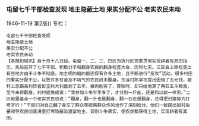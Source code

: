 ### 屯留七千干部检查发现  地主隐蔽土地  果实分配不公  老实农民未动

1946-11-19
第2版()
专栏：

    屯留七千干部检查发现
    地主隐蔽土地
    果实分配不公
    老实农民未动
    【本报阳城讯】自十月十八日起，屯留一、二、三、四区为执行区党委贯彻实现耕者有其田指示，先后召开了七千干部、积极分子和翻身农民的翻身检查大会，历时七天。三区会上除检查出有些地方由于斗争不彻底，地主明的暗的都还保有许多土地，且不断进行“反攻”活动，很多村庄的果实分配不公，以致许多贫苦及不啃气的农民尚未翻身。东洼村陈学司提出因借了五元钱，被村上恶霸高利贷者彭玉科大利盘剥了五年，被剥削穷了，算账时，却只给他算了两石五斗粮食，至今未得翻身。刘村姬焕成说：“我参加斗争半年多了，才分到一斤盐，还是和以前一样穷。”二区峪里基点一个老实农民也说：“翻身，翻一升也是翻身，翻一石也是翻身，总得把封建势力打垮才行！”干部们对自己翻了身忘了群众等脱离群众作风也作了深刻检讨，他们一致提出回村后要领导农民彻底清查打垮隐蔽及遗留地主，调剂斗争果实，使农民都获得土地，实现耕者有其田。
